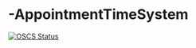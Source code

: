 # -AppointmentTimeSystem

[![OSCS Status](https://www.oscs1024.com/platform/badge/ming123jew/-AppointmentTimeSystem.svg?size=small)](https://www.oscs1024.com/project/ming123jew/-AppointmentTimeSystem?ref=badge_small)
